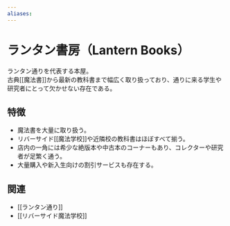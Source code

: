 ```yaml
---
aliases:
---
```

# ランタン書房（Lantern Books）

ランタン通りを代表する本屋。  
古典[[魔法書]]から最新の教科書まで幅広く取り扱っており、通りに来る学生や研究者にとって欠かせない存在である。  

## 特徴
- 魔法書を大量に取り扱う。  
- リバーサイド[[魔法学校]]や近隣校の教科書はほぼすべて揃う。  
- 店内の一角には希少な絶版本や中古本のコーナーもあり、コレクターや研究者が足繁く通う。  
- 大量購入や新入生向けの割引サービスも存在する。  

## 関連
- [[ランタン通り]]
- [[リバーサイド魔法学校]]